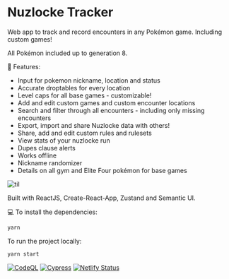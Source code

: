 # Nuzlocke Tracker

Web app to track and record encounters in any Pokémon game. Including custom games!

All Pokémon included up to generation 8.

🚀 Features:

- Input for pokemon nickname, location and status
- Accurate droptables for every location
- Level caps for all base games - customizable!
- Add and edit custom games and custom encounter locations
- Search and filter through all encounters - including only missing encounters
- Export, import and share Nuzlocke data with others!
- Share, add and edit custom rules and rulesets
- View stats of your nuzlocke run
- Dupes clause alerts
- Works offline
- Nickname randomizer
- Details on all gym and Elite Four pokémon for base games

![til](https://media.giphy.com/media/v6pLAc0eWGESG8HemA/giphy.gif)

Built with ReactJS, Create-React-App, Zustand and Semantic UI.

💻 To install the dependencies:

```bash
yarn
```

To run the project locally:

```bash
yarn start
```

[![CodeQL](https://github.com/diballesteros/nuzlocke/actions/workflows/codeql-analysis.yml/badge.svg)](https://github.com/diballesteros/nuzlocke/actions/workflows/codeql-analysis.yml)
[![Cypress](https://github.com/diballesteros/nuzlocke/actions/workflows/main.yml/badge.svg)](https://github.com/diballesteros/nuzlocke/actions/workflows/main.yml)
[![Netlify Status](https://api.netlify.com/api/v1/badges/1a2636a6-8db8-4386-8033-d280495aaf91/deploy-status)](https://app.netlify.com/sites/nuzlocke/deploys)
